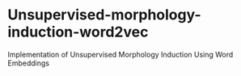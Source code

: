 # Unsupervised-morphology-induction-word2vec
Implementation of Unsupervised Morphology Induction Using Word Embeddings
